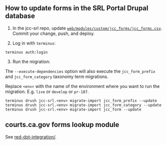 ## How to update forms in the SRL Portal Drupal database

1) In the jcc-srl repo, update [`web/modules/custom/jcc_forms/jcc_forms.csv`](https://github.com/chapter-three/jcc-srl/blob/develop/web/modules/custom/jcc_forms/jcc_forms.csv). Commit your change, push, and deploy.

2) Log in with `terminus`:

```
terminus auth:login
```

3) Run the migration:

The `--execute-dependencies` option will also execute the `jcc_form_prefix` and `jcc_form_category` taxonomy term migrations.

Replace `<env>` with the name of the environment where you want to run the migration. E.g. `live` or `develop` or `pr-187`.

```
terminus drush jcc-srl.<env> migrate-import jcc_form_prefix --update
terminus drush jcc-srl.<env> migrate-import jcc_form_category --update
terminus drush jcc-srl.<env> migrate-import jcc_form --update
```

## courts.ca.gov forms lookup module

See [red-dot-integration/](red-dot-integration/).